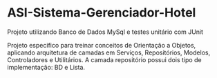 # ASI-Sistema-Gerenciador-Hotel
Projeto utilizando Banco de Dados MySql e testes unitário com JUnit

Projeto especifico para treinar conceitos de Orientação a Objetos, aplicando arquitetura de camadas em Serviços, Repositórios, Modelos, Controladores e Utilitários. 
A camada repositório possui dois tipo de implementação: BD e Lista.
